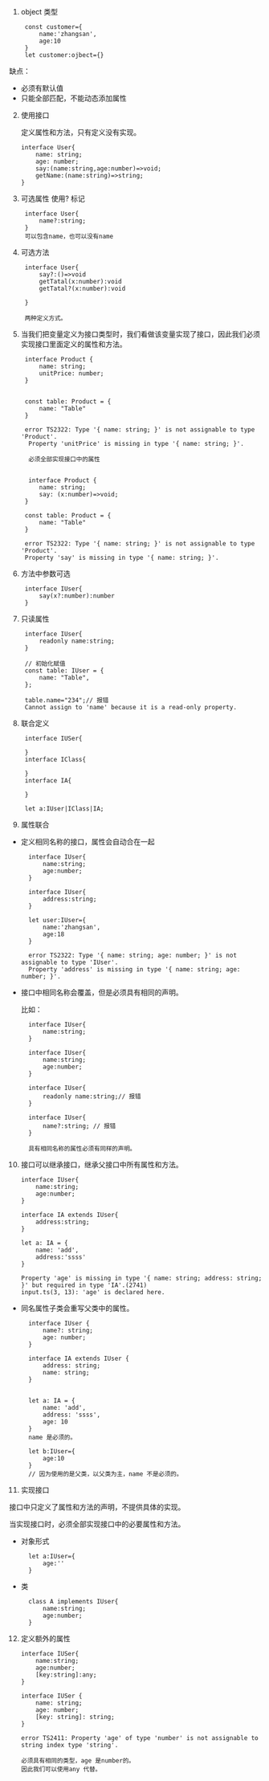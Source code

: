 1. object 类型
   
        const customer={
            name:'zhangsan',
            age:10
        }
        let customer:ojbect={}
缺点： 

+ 必须有默认值
+ 只能全部匹配，不能动态添加属性

2. 使用接口
   
   定义属性和方法，只有定义没有实现。

       interface User{
           name: string;
           age: number;
           say:(name:string,age:number)=>void;
           getName:(name:string)=>string;
       }
3. 可选属性 使用? 标记
   
        interface User{
            name?:string;
        }
        可以包含name，也可以没有name

4. 可选方法
   
        interface User{
            say?:()=>void
            getTatal(x:number):void
            getTatal?(x:number):void

        }

        两种定义方式。

5. 当我们把变量定义为接口类型时，我们看做该变量实现了接口，因此我们必须实现接口里面定义的属性和方法。

        interface Product {
            name: string;
            unitPrice: number;
        }


        const table: Product = {
            name: "Table"
        }

        error TS2322: Type '{ name: string; }' is not assignable to type 'Product'.
         Property 'unitPrice' is missing in type '{ name: string; }'.

         必须全部实现接口中的属性


         interface Product {
            name: string;
            say: (x:number)=>void;
        }

        const table: Product = {
            name: "Table"
        }

        error TS2322: Type '{ name: string; }' is not assignable to type 'Product'.
        Property 'say' is missing in type '{ name: string; }'.

6. 方法中参数可选
   
        interface IUser{
            say(x?:number):number
        }

7. 只读属性
   
        interface IUser{
            readonly name:string;
        }

        // 初始化赋值
        const table: IUser = {
            name: "Table",
        };

        table.name="234";// 报错
        Cannot assign to 'name' because it is a read-only property.

8. 联合定义
   
        interface IUSer{

        }
        interface IClass{

        }
        interface IA{

        }

        let a:IUser|IClass|IA;


9. 属性联合
    
+ 定义相同名称的接口，属性会自动合在一起

        interface IUser{
            name:string;
            age:number;
        }

        interface IUser{
            address:string;
        }

        let user:IUser={
            name:'zhangsan',
            age:18
        }

        error TS2322: Type '{ name: string; age: number; }' is not assignable to type 'IUser'.
        Property 'address' is missing in type '{ name: string; age: number; }'.

+ 接口中相同名称会覆盖，但是必须具有相同的声明。
  
  比如：

        interface IUser{
            name:string;
        }

        interface IUser{
            name:string;
            age:number;
        }

        interface IUser{
            readonly name:string;// 报错
        }

        interface IUser{
            name?:string; // 报错
        }

        具有相同名称的属性必须有同样的声明。

10. 接口可以继承接口，继承父接口中所有属性和方法。
    
        interface IUser{
            name:string;
            age:number;
        }

        interface IA extends IUser{
            address:string;
        }

        let a: IA = {
            name: 'add',
            address:'ssss'
        }

        Property 'age' is missing in type '{ name: string; address: string; }' but required in type 'IA'.(2741)
        input.ts(3, 13): 'age' is declared here.

+ 同名属性子类会重写父类中的属性。
  
        interface IUser {
            name?: string;
            age: number;
        }

        interface IA extends IUser {
            address: string;
            name: string;
        }


        let a: IA = {
            name: 'add',
            address: 'ssss',
            age: 10
        }
        name 是必须的。

        let b:IUser={
            age:10
        }
        // 因为使用的是父类，以父类为主，name 不是必须的。


11. 实现接口

接口中只定义了属性和方法的声明，不提供具体的实现。

当实现接口时，必须全部实现接口中的必要属性和方法。

+ 对象形式
  
        let a:IUser={
            age:''
        }
+ 类
  
        class A implements IUser{
            name:string;
            age:number;
        }

12. 定义额外的属性

        interface IUSer{
            name:string;
            age:number;
            [key:string]:any;
        }

        interface IUSer {
            name: string;
            age: number;
            [key: string]: string;
        }

        error TS2411: Property 'age' of type 'number' is not assignable to string index type 'string'.

        必须具有相同的类型，age 是number的。
        因此我们可以使用any 代替。